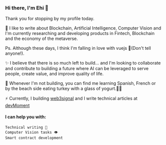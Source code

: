 ### Hi there, I'm Ehi 👋
Thank you for stopping by my profile today.

💬 I like to write about Blockchain, Artificial Intelligence, Computer Vision and I'm currently researching and developing products in Fintech, Blockchain and the economy of the metaverse.

Ps. Although these days, I think I'm falling in love with vuejs 🤫(Don't tell anyone!).

✨ I believe that there is so much left to build... and I'm looking to collaborate and contribute to building a future where AI can be leveraged to serve people, create value, and improve quality of life.

🔭 Whenever I'm not building, you can find me learning Spanish, French or by the beach side eating turkey with a glass of yogurt.🌱😋

⚡ Currently, I building [web3signal](https://web3signal.com) and I write technical articles at [devMoment](https://devmoment.com)

#### I can help you with:

    Technical writing 📝
    Computer Vision tasks 👁
    Smart contract development



<!--
**ehiaig/ehiaig** is a ✨ _special_ ✨ repository because its `README.md` (this file) appears on your GitHub profile.

Here are some ideas to get you started:

- 🔭 I’m currently working on ...
- 🌱 I’m currently learning ...
- 👯 I’m looking to collaborate on ...
- 🤔 I’m looking for help with ...
- 💬 Ask me about ...
- 📫 How to reach me: ...
- 😄 Pronouns: ...
- ⚡ Fun fact: ...
-->
